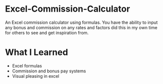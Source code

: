 # Excel-Commission-Calculator

An Excel commission calculator using formulas. You have the ability to input any bonus and commission on any rates and factors
did this in my own time for others to see and get inspiration from.

# What I Learned

- Excel formulas
- Commission and bonus pay systems
- Visual pleasing in excel

